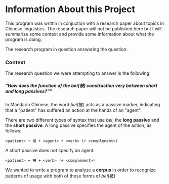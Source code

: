 # Information About this Project

This program was writtin in conjuction with a research paper about topics in Chinese linguistics. The research paper will not be published here but I will summarize some context and provide some information about what the program is doing.

The research program in question answering the question:

### Context

The research question we were attempting to answer is the following:

##### "How does the function of the _bei_(被) construction very between short and long passives?""

In Mandarin Chinese, the word _bei_(被) acts as a passive marker, indicating that a "patient" has suffered an action at the hands of an "agent".

There are two different types of syntax that use _bei_, the **long passive** and the **short passive**. A long passive specifies the agent of the action, as follows:

	<patient> + 被 + <agent> + <verb> (+ <complement>)

A short passive does not specify an agent:

	<patient> + 被 + <verb> (+ <complement>)

We wanted to write a program to analyze a **corpus** in order to recognize patterns of usage with both of these forms of _bei_(被)
